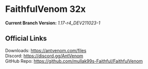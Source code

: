 # FaithfulVenom 32x

**Current Branch Version:** _1.17-r4_DEV211023-1_  

## Official Links

Downloads: https://antvenom.com/files  
Discord: https://discord.gg/AntVenom  
GitHub Repo: https://github.com/mullak99s-Faithful/FaithfulVenom  
